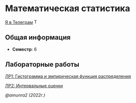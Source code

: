# Математическая статистика

[Я в Телеграм](https://t.me/amunra2) <img src="https://img.icons8.com/external-tal-revivo-shadow-tal-revivo/344/external-telegram-is-a-cloud-based-instant-messaging-and-voice-over-ip-service-logo-shadow-tal-revivo.png" alt="Telegram" width=15>

## Общая информация

* **Семестр**: 6

## Лабораторные работы

[ЛР1: Гистограмма и эмпирическая функция распределения](./lab_01/)

[ЛР2: Интервальные оценки](./lab_02/)


_@amunra2 (2022г.)_
